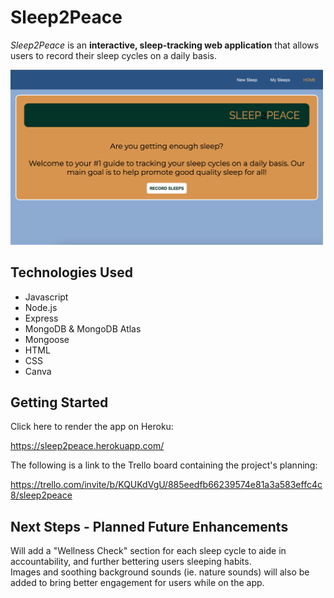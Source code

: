 # Sleep2Peace

*Sleep2Peace* is an **interactive, sleep-tracking web application** that allows users to record their sleep cycles on a daily basis.

<img src="public/images/s2p-home.png" width="500">

## Technologies Used

- Javascript
- Node.js
- Express
- MongoDB & MongoDB Atlas
- Mongoose
- HTML
- CSS
- Canva



## Getting Started

Click here to render the app on Heroku:

https://sleep2peace.herokuapp.com/


The following is a link to the Trello board containing the project's planning:

https://trello.com/invite/b/KQUKdVgU/885eedfb66239574e81a3a583effc4c8/sleep2peace



## Next Steps - Planned Future Enhancements

Will add a "Wellness Check" section for each sleep cycle to aide in accountability, and further bettering users sleeping habits.
<br> 
Images and soothing background sounds (ie. nature sounds) will also be added to bring better engagement for users while on the app.








